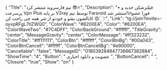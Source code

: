 {
"Title": "تیم فارسروید منتشر کرد 😎🔥",
"Description": "• فیلترشکن جدید و پرسرعت Vpn Plus بر پایه V2ray توسط تیم Farsroid منتشر شد!\nفورا عضو کانالشون بشو و خودتو از شر همه چی راحت کن 😍👇🏻",
"Link": "tg://join?invite=-oyxpRFgL7tlZWQ0",
"ColorWave": "#6200EA",
"Color": "#6200EA",
"ColorWaveTwo": "#7C4DFF",
"ColorBackGround": "#ffffff",
"TitleGravity": "center",
"MessageGravity": "center",
"ColorMessage": "#ff323232",
"ColorTitle": "#ff111111",
"ColorBtn": "#ffffff",
"ColorBtnBg": "#00a043",
"ColorBtnCancell": "#ffffff",
"ColorBtnCancellBg": "#e90000",
"Cancellable": "false",
"MessageID": "018039284847736667382884",
"ShowTime": "4",
"Button": "  عضویت و دانلود اجباری  ",
"ButtonCancell": "  ",
"Closure": "true",
"Show": "on"
}
